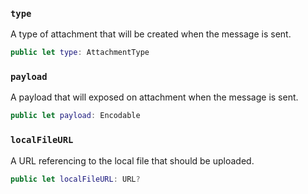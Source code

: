 
### `type`

A type of attachment that will be created when the message is sent.

``` swift
public let type: AttachmentType
```

### `payload`

A payload that will exposed on attachment when the message is sent.

``` swift
public let payload: Encodable
```

### `localFileURL`

A URL referencing to the local file that should be uploaded.

``` swift
public let localFileURL: URL?
